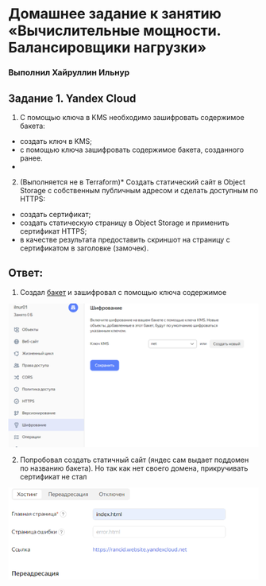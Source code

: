 # Домашнее задание к занятию «Вычислительные мощности. Балансировщики нагрузки»  

### Выполнил Хайруллин Ильнур


## Задание 1. Yandex Cloud   

1. С помощью ключа в KMS необходимо зашифровать содержимое бакета:

 - создать ключ в KMS;
 - с помощью ключа зашифровать содержимое бакета, созданного ранее.
 - 
2. (Выполняется не в Terraform)* Создать статический сайт в Object Storage c собственным публичным адресом и сделать доступным по HTTPS:

 - создать сертификат;
 - создать статическую страницу в Object Storage и применить сертификат HTTPS;
 - в качестве результата предоставить скриншот на страницу с сертификатом в заголовке (замочек).


## Ответ:


1. Cоздал [бакет](https://github.com/khayrullinii/devops-netology/blob/master/14-cloud-03-security-khayrullin/bucket.tf) и зашифровал с помощью ключа содержимое

![1](img/1.png)

2. Попробовал создать статичный сайт (яндес сам выдает поддомен по названию бакета). Но так как нет своего домена, прикручивать сертификат не стал

![2](img/2.png)